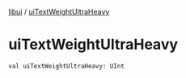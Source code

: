 [libui](README.md) / [uiTextWeightUltraHeavy](ui-text-weight-ultra-heavy.md)

# uiTextWeightUltraHeavy

`val uiTextWeightUltraHeavy: UInt`
